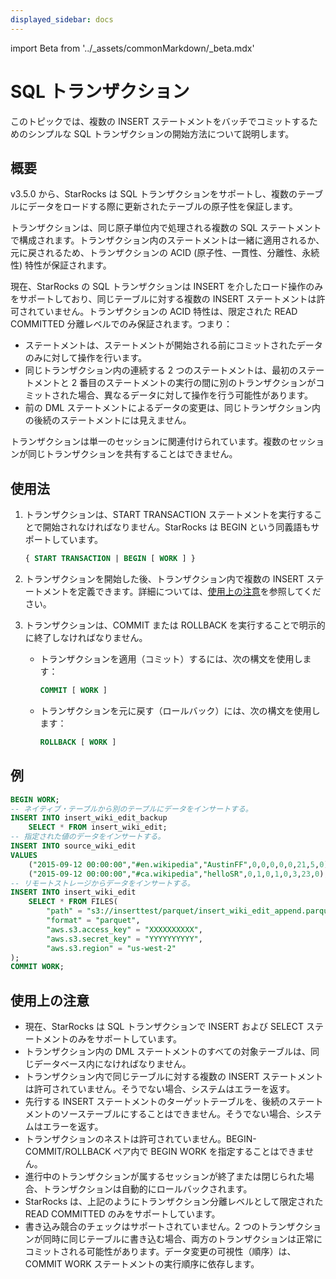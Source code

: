 ```yaml
---
displayed_sidebar: docs
---
```


import Beta from '../_assets/commonMarkdown/_beta.mdx'

# SQL トランザクション

<Beta />

このトピックでは、複数の INSERT ステートメントをバッチでコミットするためのシンプルな SQL トランザクションの開始方法について説明します。

## 概要

v3.5.0 から、StarRocks は SQL トランザクションをサポートし、複数のテーブルにデータをロードする際に更新されたテーブルの原子性を保証します。

トランザクションは、同じ原子単位内で処理される複数の SQL ステートメントで構成されます。トランザクション内のステートメントは一緒に適用されるか、元に戻されるため、トランザクションの ACID (原子性、一貫性、分離性、永続性) 特性が保証されます。

現在、StarRocks の SQL トランザクションは INSERT を介したロード操作のみをサポートしており、同じテーブルに対する複数の INSERT ステートメントは許可されていません。トランザクションの ACID 特性は、限定された READ COMMITTED 分離レベルでのみ保証されます。つまり：

- ステートメントは、ステートメントが開始される前にコミットされたデータのみに対して操作を行います。
- 同じトランザクション内の連続する 2 つのステートメントは、最初のステートメントと 2 番目のステートメントの実行の間に別のトランザクションがコミットされた場合、異なるデータに対して操作を行う可能性があります。
- 前の DML ステートメントによるデータの変更は、同じトランザクション内の後続のステートメントには見えません。

トランザクションは単一のセッションに関連付けられています。複数のセッションが同じトランザクションを共有することはできません。

## 使用法

1. トランザクションは、START TRANSACTION ステートメントを実行することで開始されなければなりません。StarRocks は BEGIN という同義語もサポートしています。

   ```SQL
   { START TRANSACTION | BEGIN [ WORK ] }
   ```

2. トランザクションを開始した後、トランザクション内で複数の INSERT ステートメントを定義できます。詳細については、[使用上の注意](#usage-notes)を参照してください。

3. トランザクションは、COMMIT または ROLLBACK を実行することで明示的に終了しなければなりません。

   - トランザクションを適用（コミット）するには、次の構文を使用します：

     ```SQL
     COMMIT [ WORK ]
     ```

   - トランザクションを元に戻す（ロールバック）には、次の構文を使用します：

     ```SQL
     ROLLBACK [ WORK ]
     ```

## 例

```SQL
BEGIN WORK;
-- ネイティブ・テーブルから別のテーブルにデータをインサートする。
INSERT INTO insert_wiki_edit_backup
    SELECT * FROM insert_wiki_edit;
-- 指定された値のデータをインサートする。
INSERT INTO source_wiki_edit
VALUES
    ("2015-09-12 00:00:00","#en.wikipedia","AustinFF",0,0,0,0,0,21,5,0),
    ("2015-09-12 00:00:00","#ca.wikipedia","helloSR",0,1,0,1,0,3,23,0);
-- リモートストレージからデータをインサートする。
INSERT INTO insert_wiki_edit
    SELECT * FROM FILES(
        "path" = "s3://inserttest/parquet/insert_wiki_edit_append.parquet",
        "format" = "parquet",
        "aws.s3.access_key" = "XXXXXXXXXX",
        "aws.s3.secret_key" = "YYYYYYYYYY",
        "aws.s3.region" = "us-west-2"
);
COMMIT WORK;
```

## 使用上の注意

- 現在、StarRocks は SQL トランザクションで INSERT および SELECT ステートメントのみをサポートしています。
- トランザクション内の DML ステートメントのすべての対象テーブルは、同じデータベース内になければなりません。
- トランザクション内で同じテーブルに対する複数の INSERT ステートメントは許可されていません。そうでない場合、システムはエラーを返す。
- 先行する INSERT ステートメントのターゲットテーブルを、後続のステートメントのソーステーブルにすることはできません。そうでない場合、システムはエラーを返す。
- トランザクションのネストは許可されていません。BEGIN-COMMIT/ROLLBACK ペア内で BEGIN WORK を指定することはできません。
- 進行中のトランザクションが属するセッションが終了または閉じられた場合、トランザクションは自動的にロールバックされます。
- StarRocks は、上記のようにトランザクション分離レベルとして限定された READ COMMITTED のみをサポートしています。
- 書き込み競合のチェックはサポートされていません。2 つのトランザクションが同時に同じテーブルに書き込む場合、両方のトランザクションは正常にコミットされる可能性があります。データ変更の可視性（順序）は、COMMIT WORK ステートメントの実行順序に依存します。
